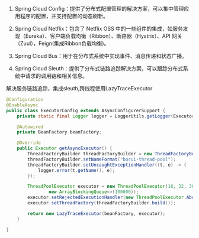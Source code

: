 1. Spring Cloud Config：提供了分布式配置管理的解决方案，可以集中管理应用程序的配置，并支持配置的动态刷新。

2. Spring Cloud Netflix：包含了 Netflix OSS 中的一些组件的集成，如服务发现（Eureka）、客户端负载均衡（Ribbon）、断路器（Hystrix）、API 网关（Zuul），Feign(集成Ribbon负载均衡)。

3. Spring Cloud Bus：用于在分布式系统中实现事件、消息传递和状态广播。

4. Spring Cloud Sleuth：提供了分布式链路追踪解决方案，可以跟踪分布式系统中请求的调用链和相关信息。

解决服务链路追踪，集成sleuth,跨线程使用LazyTraceExecutor

```java
@Configuration
@EnableAsync
public class ExecutorConfig extends AsyncConfigurerSupport {
    private static final Logger logger = LoggerUtils.getLogger(ExecutorConfig.class);

    @Autowired
    private BeanFactory beanFactory;

    @Override
    public Executor getAsyncExecutor() {
        ThreadFactoryBuilder threadFactoryBuilder = new ThreadFactoryBuilder();
        threadFactoryBuilder.setNameFormat("borui-thread-pool");
        threadFactoryBuilder.setUncaughtExceptionHandler((t, e) -> {
            logger.error(t.getName(), e);
        });

        ThreadPoolExecutor executor = new ThreadPoolExecutor(16, 32, 30, TimeUnit.SECONDS,
                new ArrayBlockingQueue<>(100000));
        executor.setRejectedExecutionHandler(new ThreadPoolExecutor.AbortPolicy());
        executor.setThreadFactory(threadFactoryBuilder.build());

        return new LazyTraceExecutor(beanFactory, executor);
    }

}
```